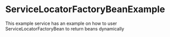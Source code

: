 # ServiceLocatorFactoryBeanExample

This example service has an example on how to user ServiceLocatorFactoryBean to return beans dynamically
